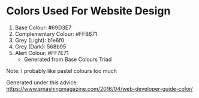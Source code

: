 # Colors Used For Website Design
1. Base Colour: \#69D3E7
2. Complementary Colour: \#FFB671
3. Grey (Light): b1e6f0
4. Grey (Dark): 568b95
2. Alert Colour: \#FF7E71 
    * Generated from Base Colours Triad




Note: I probably like pastel colours too much

Generated under this advice: https://www.smashingmagazine.com/2016/04/web-developer-guide-color/